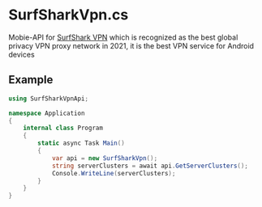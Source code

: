 # SurfSharkVpn.cs
Mobie-API for [SurfShark VPN](https://play.google.com/store/apps/details?id=com.surfshark.vpnclient.android) which is recognized as the best global privacy VPN proxy network in 2021, it is the best VPN service for Android devices

## Example
```cs
using SurfSharkVpnApi;

namespace Application
{
    internal class Program
    {
        static async Task Main()
        {
            var api = new SurfSharkVpn();
            string serverClusters = await api.GetServerClusters();
            Console.WriteLine(serverClusters);
        }
    }
}
```
